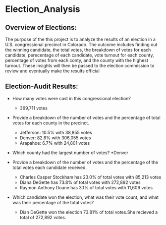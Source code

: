 # Election_Analysis

## Overview of Elections:

The purpose of the this project is to analyze the results of an  election in a  U.S. congressional precinct in Colorado. The outcome includes finding out the winning candidate, the total votes, the breakdown of votes for each candidate, perecentage of each candidate, vote turnout for each county, percentage of votes from each conty, and the county with the highest turnout. These insights will then be passed to the election commission to review and eventually make the results official

## Election-Audit Results:

* How many votes were cast in this congressional election? 
  * 369,711 votes
* Provide a breakdown of the number of votes and the percentage of total votes for each county in the precinct.
  * Jefferson: 10.5% with 38,855 votes
  * Denver: 82.8% with 306,055 votes
  * Arapahoe: 6.7% with 24,801 votes
* Which county had the largest number of votes? 
  *Denver
* Provide a breakdown of the number of votes and the percentage of the total votes each candidate received.
  * Charles Casper Stockham has  23.0% of total votes with 85,213 votes
  * Diana DeGette has  73.8% of total votes with 272,892 votes
  * Raymon Anthony Doane has 3.1% of total votes with 11,606 votes
  
* Which candidate won the election, what was their vote count, and what was their percentage of the total votes?
  * Dian DeGette won the election 73.81% of total votes.She recieved a total of 272,892 votes.
